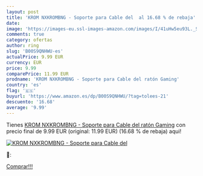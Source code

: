 ```yaml
---
layout: post
title: 'KROM NXKROMBNG - Soporte para Cable del  al 16.68 % de rebaja'
date: 
image: 'https://images-eu.ssl-images-amazon.com/images/I/41uHw5eu93L._SL200_.jpg'
comments: true
category: ofertas
author: ring
slug: 'B00S9QNHWU-es'
actualPrice: 9.99 EUR
currency: EUR
price: 9.99
comparePrice: 11.99 EUR
prodname: 'KROM NXKROMBNG - Soporte para Cable del ratón Gaming'
country: 'es'
flag: '🇪🇸'
buyurl: 'https://www.amazon.es/dp/B00S9QNHWU/?tag=tolees-21'
descuento: '16.68'
average: '9.99'
---
```


Tienes [KROM NXKROMBNG - Soporte para Cable del ratón Gaming](https://www.amazon.es/dp/B00S9QNHWU/?tag=tolees-21) con precio final de  9.99 EUR (original: 11.99 EUR) (16.68 %  de rebaja) aqui!

[![KROM NXKROMBNG - Soporte para Cable del ](https://images-eu.ssl-images-amazon.com/images/I/41uHw5eu93L._SL200_.jpg)](https://www.amazon.es/dp/B00S9QNHWU/?tag=tolees-21)

🔎:


[Comprar!!!](https://www.amazon.es/dp/B00S9QNHWU/?tag=tolees-21)
